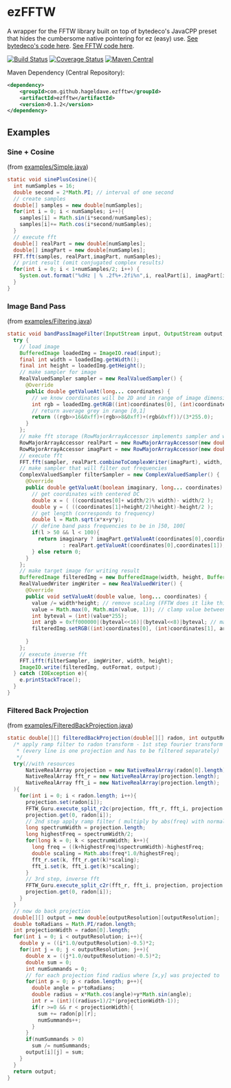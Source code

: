 # ezFFTW

A wrapper for the FFTW library built on top of bytedeco's JavaCPP preset that hides the cumbersome native pointering for ez (easy) use. [See bytedeco's code here](https://github.com/bytedeco/javacpp-presets/tree/master/fftw). [See FFTW code here](https://github.com/FFTW/fftw3).

[![Build Status](https://travis-ci.org/hageldave/ezFFTW.svg?branch=master)](https://travis-ci.org/hageldave/ezFFTW)
[![Coverage Status](https://coveralls.io/repos/github/hageldave/ezFFTW/badge.svg?branch=master)](https://coveralls.io/github/hageldave/ezFFTW?branch=master)
[![Maven Central](https://img.shields.io/maven-central/v/com.github.hageldave.ezfftw/ezfftw.svg)](https://search.maven.org/search?q=g:com.github.hageldave.ezfftw)

Maven Dependency (Central Repository):
```xml
<dependency>
	<groupId>com.github.hageldave.ezfftw</groupId>
	<artifactId>ezfftw</artifactId>
	<version>0.1.2</version>
</dependency>
```

## Examples

### Sine + Cosine
(from [examples/Simple.java](../master/src/test/java/hageldave/ezfftw/dp/example/Simple.java))
```java
static void sinePlusCosine(){
  int numSamples = 16;
  double second = 2*Math.PI; // interval of one second
  // create samples
  double[] samples = new double[numSamples];
  for(int i = 0; i < numSamples; i++){
    samples[i] = Math.sin(i*second/numSamples);
    samples[i]+= Math.cos(i*second/numSamples);
  }
  // execute fft
  double[] realPart = new double[numSamples];
  double[] imagPart = new double[numSamples];
  FFT.fft(samples, realPart,imagPart, numSamples);
  // print result (omit conjugated complex results)
  for(int i = 0; i < 1+numSamples/2; i++) {
    System.out.format("%dHz | % .2f%+.2fi%n",i, realPart[i], imagPart[i]);
  }
}
```

### Image Band Pass
(from [examples/Filtering.java](../master/src/test/java/hageldave/ezfftw/dp/example/Filtering.java))
```java
static void bandPassImageFilter(InputStream input, OutputStream output, String outFormat){
  try {
    // load image
    BufferedImage loadedImg = ImageIO.read(input);
    final int width = loadedImg.getWidth();
    final int height = loadedImg.getHeight();
    // make sampler for image
    RealValuedSampler sampler = new RealValuedSampler() {
      @Override
      public double getValueAt(long... coordinates) {
        // we know coordinates will be 2D and in range of image dimensions
        int rgb = loadedImg.getRGB((int)coordinates[0], (int)coordinates[1]);
        // return average grey in range [0,1]
        return ((rgb>>16&0xff)+(rgb>>8&0xff)+(rgb&0xff))/(3*255.0); 
      }
    };
    // make fft storage (RowMajorArrayAccessor implements sampler and writer)
    RowMajorArrayAccessor realPart = new RowMajorArrayAccessor(new double[width*height], width,height);
    RowMajorArrayAccessor imagPart = new RowMajorArrayAccessor(new double[width*height], width,height);
    // execute fft
    FFT.fft(sampler, realPart.combineToComplexWriter(imagPart), width, height);
    // make sampler that will filter out frequencies
    ComplexValuedSampler filterSampler = new ComplexValuedSampler() {
      @Override
      public double getValueAt(boolean imaginary, long... coordinates) {
        // get coordinates with centered DC
        double x = ( ((coordinates[0]+ width/2)% width)- width/2 );
        double y = ( ((coordinates[1]+height/2)%height)-height/2 );
        // get length (corresponds to frequency)
        double l = Math.sqrt(x*x+y*y);
        // define band pass frequencies to be in ]50, 100[
        if(l > 50 && l < 100){
          return imaginary ? imagPart.getValueAt(coordinates[0],coordinates[1]) 
                  : realPart.getValueAt(coordinates[0],coordinates[1]);
        } else return 0;
      }
    };
    // make target image for writing result
    BufferedImage filteredImg = new BufferedImage(width, height, BufferedImage.TYPE_INT_ARGB);
    RealValuedWriter imgWriter = new RealValuedWriter() {
      @Override
      public void setValueAt(double value, long... coordinates) {
        value /= width*height; // remove scaling (FFTW does it like this)
        value = Math.max(0, Math.min(value, 1)); // clamp value between [0,1]
        int byteval = (int)(value*255);
        int argb = 0xff000000|(byteval<<16)|(byteval<<8)|byteval; // make greyscale argb
        filteredImg.setRGB((int)coordinates[0], (int)coordinates[1], argb);
            
      }
    };
    // execute inverse fft
    FFT.ifft(filterSampler, imgWriter, width, height);
    ImageIO.write(filteredImg, outFormat, output);
  } catch (IOException e){
    e.printStackTrace();
  }
}
```

### Filtered Back Projection
(from [examples/FilteredBackProjection.java](../master/src/test/java/hageldave/ezfftw/dp/example/FilteredBackProjection.java))
```java
static double[][] filteredBackProjection(double[][] radon, int outputResolution) {
  /* apply ramp filter to radon transform - 1st step fourier transform
   * (every line is one projection and has to be filtered separately)
   */
  try(//with resources
      NativeRealArray projection = new NativeRealArray(radon[0].length);
      NativeRealArray fft_r = new NativeRealArray(projection.length);
      NativeRealArray fft_i = new NativeRealArray(projection.length);
  ){
    for(int i = 0; i < radon.length; i++){
      projection.set(radon[i]);
      FFTW_Guru.execute_split_r2c(projection, fft_r, fft_i, projection.length);
      projection.get(0, radon[i]);
      // 2nd step apply ramp filter ( multiply by abs(freq) with normalized freq )
      long spectrumWidth = projection.length;
      long highestFreq = spectrumWidth/2;
      for(long k = 0; k < spectrumWidth; k++){
        long freq = ((k+highestFreq)%spectrumWidth)-highestFreq;
        double scaling = Math.abs(freq*1.0/highestFreq);
        fft_r.set(k, fft_r.get(k)*scaling);
        fft_i.set(k, fft_i.get(k)*scaling);
      }
      // 3rd step, inverse fft
      FFTW_Guru.execute_split_c2r(fft_r, fft_i, projection, projection.length);
      projection.get(0, radon[i]);
    }
  }
  // now do back projection
  double[][] output = new double[outputResolution][outputResolution];
  double toRadians = Math.PI/radon.length;
  int projectionWidth = radon[0].length;
  for(int i = 0; i < outputResolution; i++){
    double y = ((i*1.0/outputResolution)-0.5)*2;
    for(int j = 0; j < outputResolution; j++){
      double x = ((j*1.0/outputResolution)-0.5)*2;
      double sum = 0;
      int numSummands = 0;
      // for each projection find radius where [x,y] was projected to
      for(int p = 0; p < radon.length; p++){
        double angle = p*toRadians;
        double radius = x*Math.cos(angle)+y*Math.sin(angle);
        int r = (int)((radius+1)/2*(projectionWidth-1));
        if(r >=0 && r < projectionWidth){
          sum += radon[p][r];
          numSummands++;
        }
      }
      if(numSummands > 0)
        sum /= numSummands;
      output[i][j] = sum;
    }
  }
  return output;
}
```
